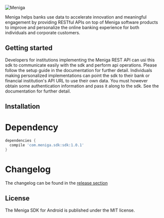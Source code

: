 ![Meniga](https://github.com/meniga/mobile-sdk-ios/raw/master/logo.png)

Meniga helps banks use data to accelerate innovation and meaningful engagement by providing RESTful APIs on top of Meniga software products to improve and personalize the online banking experience for both individuals and corporate customers.

## Getting started
Developers for institutions implementing the Meniga REST API can usi this sdk to communicate easily with the sdk and perform api operations. Please follow the setup guide in the documentation for further detail. Individuals making personalized implementations can point the sdk to their bank or financial institution's API URL to use their own data. You must however obtain some authentication information and pass it along to the sdk. See the documentation for further detail.

## Installation

# Dependency

```groovy
dependencies {
  compile 'com.meniga.sdk:sdk:1.0.1'
}
```

# Changelog
The changelog can be found in the [release section](https://github.com/meniga/mobile-sdk-android/releases)

## License
The Meniga SDK for Android is published under the MIT license.
